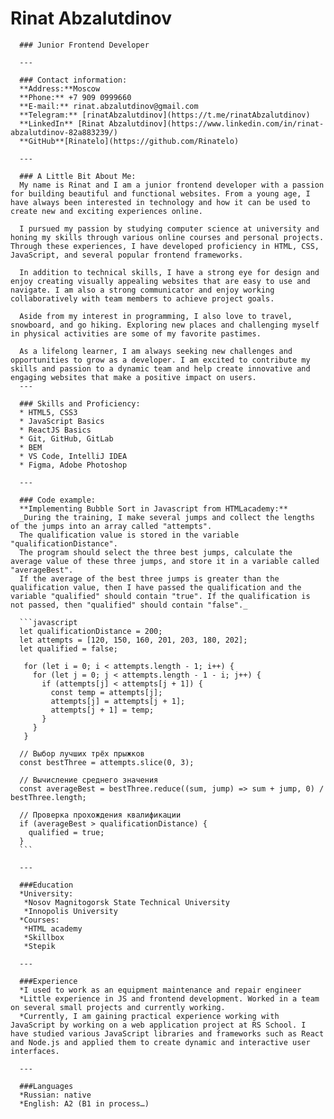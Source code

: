 # Rinat Abzalutdinov
      ### Junior Frontend Developer

      ---

      ### Contact information:
      **Address:**Moscow
      **Phone:** +7 909 0999660
      **E-mail:** rinat.abzalutdinov@gmail.com
      **Telegram:** [rinatAbzalutdinov](https://t.me/rinatAbzalutdinov)
      **LinkedIn** [Rinat Abzalutdinov](https://www.linkedin.com/in/rinat-abzalutdinov-82a883239/)
      **GitHub**[Rinatelo](https://github.com/Rinatelo)

      ---

      ### A Little Bit About Me:
      My name is Rinat and I am a junior frontend developer with a passion for building beautiful and functional websites. From a young age, I have always been interested in technology and how it can be used to create new and exciting experiences online.

      I pursued my passion by studying computer science at university and honing my skills through various online courses and personal projects. Through these experiences, I have developed proficiency in HTML, CSS, JavaScript, and several popular frontend frameworks.

      In addition to technical skills, I have a strong eye for design and enjoy creating visually appealing websites that are easy to use and navigate. I am also a strong communicator and enjoy working collaboratively with team members to achieve project goals.

      Aside from my interest in programming, I also love to travel, snowboard, and go hiking. Exploring new places and challenging myself in physical activities are some of my favorite pastimes.

      As a lifelong learner, I am always seeking new challenges and opportunities to grow as a developer. I am excited to contribute my skills and passion to a dynamic team and help create innovative and engaging websites that make a positive impact on users.
      ---

      ### Skills and Proficiency:
      * HTML5, CSS3
      * JavaScript Basics
      * ReactJS Basics
      * Git, GitHub, GitLab
      * BEM
      * VS Code, IntelliJ IDEA
      * Figma, Adobe Photoshop

      ---

      ### Code example:
      **Implementing Bubble Sort in Javascript from HTMLacademy:**
      _During the training, I make several jumps and collect the lengths of the jumps into an array called "attempts".
      The qualification value is stored in the variable "qualificationDistance".
      The program should select the three best jumps, calculate the average value of these three jumps, and store it in a variable called "averageBest".
      If the average of the best three jumps is greater than the qualification value, then I have passed the qualification and the variable "qualified" should contain "true". If the qualification is not passed, then "qualified" should contain "false"._

      ```javascript
      let qualificationDistance = 200;
      let attempts = [120, 150, 160, 201, 203, 180, 202];
      let qualified = false;

       for (let i = 0; i < attempts.length - 1; i++) {
         for (let j = 0; j < attempts.length - 1 - i; j++) {
           if (attempts[j] < attempts[j + 1]) {
             const temp = attempts[j];
             attempts[j] = attempts[j + 1];
             attempts[j + 1] = temp;
           }
         }
       }

      // Выбор лучших трёх прыжков
      const bestThree = attempts.slice(0, 3);

      // Вычисление среднего значения
      const averageBest = bestThree.reduce((sum, jump) => sum + jump, 0) / bestThree.length;

      // Проверка прохождения квалификации
      if (averageBest > qualificationDistance) {
        qualified = true;
      }
      ```

      ---

      ###Education
      *University: 
       *Nosov Magnitogorsk State Technical University
       *Innopolis University
      *Courses: 
       *HTML academy
       *Skillbox
       *Stepik

      ---

      ###Experience
      *I used to work as an equipment maintenance and repair engineer
      *Little experience in JS and frontend development. Worked in a team on several small projects and currently working.
      *Currently, I am gaining practical experience working with JavaScript by working on a web application project at RS School. I have studied various JavaScript libraries and frameworks such as React and Node.js and applied them to create dynamic and interactive user interfaces.

      ---

      ###Languages
      *Russian: native
      *English: A2 (B1 in process…)